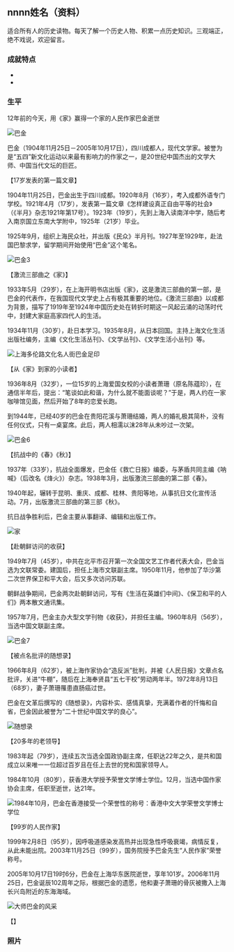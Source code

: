 ## nnnn姓名（资料）

适合所有人的历史读物。每天了解一个历史人物、积累一点历史知识。三观端正，绝不戏说，欢迎留言。  

### 成就特点

- ​
- ​


### 生平

12年前的今天，用《家》赢得一个家的人民作家巴金逝世

![巴金](巴金.jpg)

巴金（1904年11月25日－2005年10月17日），四川成都人，现代文学家。被誉为是“五四”新文化运动以来最有影响力的作家之一，是20世纪中国杰出的文学大师、中国当代文坛的巨匠。

【17岁发表的第一篇文章】

1904年11月25日，巴金出生于四川成都。1920年8月（16岁），考入成都外语专门学校。1921年4月（17岁），发表第一篇文章《怎样建设真正自由平等的社会》（《半月》杂志1921年第17号）。1923年（19岁），先到上海入读南洋中学，随后考入南京国立东南大学附中，1925年（21岁）毕业。

1925年9月，组织上海民众社，并出版《民众》半月刊。1927年至1929年，赴法国巴黎求学，留学期间开始使用“巴金”这个笔名。

![巴金3](巴金3.jpg)



【激流三部曲之《家》】

1933年5月（29岁），在上海开明书店出版《家》，这是激流三部曲的第一部，是巴金的代表作，在我国现代文学史上占有极其重要的地位。《激流三部曲》以成都为背景，描写了1919年至1924年中国历史处在转折时期这一风起云涌的动荡时代中，封建大家庭高家四代人的生活。

1934年11月（30岁），赴日本学习。1935年8月，从日本回国。主持上海文化生活出版社编务，主编《文化生活丛刊》、《文学丛刊》、《文学生活小丛刊》等。

![上海多伦路文化名人街巴金足印](上海多伦路文化名人街巴金足印.JPG)



【从《家》到家的小读者】

1936年8月（32岁），一位15岁的上海爱国女校的小读者萧珊（原名陈蕴珍），在通信半年后，提出：“笔谈如此和谐，为什么就不能面谈呢？”于是，两人约在一家咖啡馆见面，然后开始了8年的恋爱长跑。

到1944年，已经40岁的巴金在贵阳花溪与萧珊结婚，两人的婚礼极其简朴，没有任何仪式，只有一桌宴席。此后，两人相濡以沫28年从未吵过一次架。

![巴金6](巴金6.jpg)

【抗战中的《春》《秋》】

1937年（33岁），抗战全面爆发，巴金任《救亡日报》编委，与茅盾共同主编《呐喊》（后改名《烽火》）杂志。1938年3月，出版激流三部曲的第二部《春》。

1940年起，辗转于昆明、重庆、成都、桂林、贵阳等地，从事抗日文化宣传活动。7月，出版激流三部曲的第三部《秋》。

抗日战争胜利后，巴金主要从事翻译、编辑和出版工作。

![家](家.jpg)

【赴朝鲜访问的收获】

1949年7月（45岁），中共在北平市召开第一次全国文艺工作者代表大会，巴金当选为文联常委。建国后，担任上海市文联副主席。1950年11月，他参加了华沙第二次世界保卫和平大会，后又多次访问苏联。

朝鲜战争期间，巴金两次赴朝鲜访问，写有《生活在英雄们中间》、《保卫和平的人们》两本散文通讯集。

1957年7月，巴金主办大型文学刊物《收获》，并担任主编。1960年8月（56岁），当选中国文联副主席。

![巴金7](巴金7.jpg)

【被点名批评的随想录】

1966年8月（62岁），被上海作家协会“造反派”批判，并被《人民日报》文章点名批评，关进“牛棚”，随后在上海奉贤县“五七干校”劳动两年半。1972年8月13日（68岁），妻子萧珊罹患直肠癌过世。

巴金在文革后撰写的《随想录》，内容朴实、感情真挚，充满着作者的忏悔和自省，巴金因此被誉为“二十世纪中国文学的良心”。

![随想录](随想录.jpg)

【20多年的老领导】

1983年起（79岁），连续五次当选全国政协副主席，任职达22年之久，是共和国成立以来唯一一位超过百岁且在任上去世的党和国家领导人。

1984年10月（80岁），获香港大学授予荣誉文学博士学位。12月，当选中国作家协会主席，任职至逝世，达21年。

![1984年10月，巴金在香港接受一个荣誉性的称号：香港中文大学荣誉文学博士学位](1984年10月，巴金在香港接受一个荣誉性的称号：香港中文大学荣誉文学博士学位.jpg)

【99岁的人民作家】

1999年2月8日（95岁），因呼吸道感染发高热并出现急性呼吸衰竭，病情反复，从此未能出院。2003年11月25日（99岁），国务院授予巴金先生“人民作家”荣誉称号。

2005年10月17日19时6分，巴金在上海华东医院逝世，享年101岁。2006年11月25日，巴金诞辰102周年之际，根据巴金的遗愿，他和妻子萧珊的骨灰被撒入上海长兴岛附近的东海海域。

![大师巴金的风采](大师巴金的风采.jpeg)





【】

### 照片



